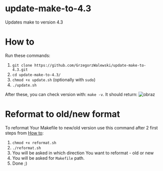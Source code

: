 # update-make-to-4.3
Updates make to version 4.3

# How to<a name="how-to"></a>
Run these commands:
1. `git clone https://github.com/GrzegorzWalewski/update-make-to-4.3.git`
2. `cd update-make-to-4.3/`
3. `chmod +x update.sh` (optionally with `sudo`)
4. `./update.sh`

After these, you can check version with: `make -v`. It should return: ![obraz](https://user-images.githubusercontent.com/25950627/206412317-02e9bbb7-629b-447a-be03-e33afc608b60.png)

# Reformat to old/new format
To reformat Your Makefile to new/old version use this command after 2 first steps from [How to](#how-to):
1. `chmod +x reformat.sh`
2. `./reformat.sh`
3. You will be asked in which direction You want to reformat - old or new
4. You will be asked for `Makefile` path.
5. Done ;)
